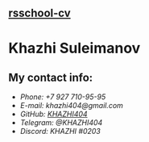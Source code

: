 ## [rsschool-cv](https://github.com/KHAZHI404/rsschool-cv/blob/gh-pages/cv.md)

# Khazhi Suleimanov

## My contact info:
* _Phone: +7 927 710-95-95_
* _E-mail: khazhi404@gmail.com_
* _GitHub: [KHAZHI404](https://github.com/KHAZHI404)_
* _Telegram: @KHAZHI404_
* _Discord: KHAZHI #0203_